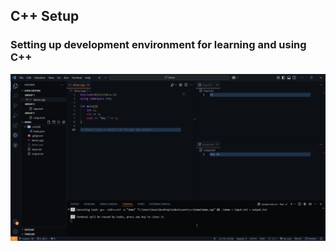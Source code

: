## C++ Setup

### Setting up development environment for learning and using C++

![C++Setup](/screenshot.png)